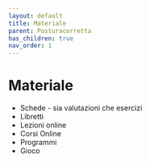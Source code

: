 ```yaml
---
layout: default
title: Materiale
parent: Posturacorretta
has_children: true
nav_order: 1
---
```



# Materiale


- Schede - sia valutazioni che esercizi
- Libretti
- Lezioni online
- Corsi Online
- Programmi
- Gioco